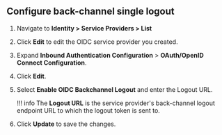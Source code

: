 
## Configure back-channel single logout

1. Navigate to **Identity > Service Providers > List**

2. Click **Edit** to edit the OIDC service provider you created.

3. Expand **Inbound Authentication Configuration** > **OAuth/OpenID Connect Configuration**. 

4. Click **Edit**.

5. Select **Enable OIDC Backchannel Logout** and enter the Logout URL.

    !!! info
        The **Logout URL** is the service provider's back-channel logout endpoint URL to which the logout token is sent to.

6. Click **Update** to save the changes.
